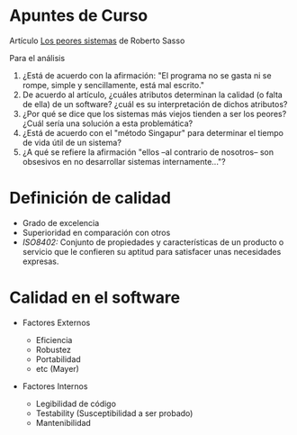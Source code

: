 # Apuntes de Curso

Artículo [Los peores sistemas](http://www.nacion.com/opinion/foros/peores-sistemas_0_1534446546.html) de Roberto Sasso

Para el análisis
 1. ¿Está de acuerdo con la afirmación: "El programa no se gasta ni se rompe, simple y sencillamente, está mal escrito."
 2. De acuerdo al artículo, ¿cuáles atributos determinan la calidad (o falta de ella) de un software? ¿cuál es su interpretación de dichos atributos?
 3. ¿Por qué se dice que los sistemas más viejos tienden a ser los peores? ¿Cuál sería una solución a esta problemática?
 4. ¿Está de acuerdo con el "método Singapur" para determinar el tiempo de vida útil de un sistema?
 5. ¿A qué se refiere la afirmación "ellos –al contrario de nosotros– son obsesivos en no desarrollar sistemas internamente..."?

# Definición de calidad

- Grado de excelencia
- Superioridad en comparación con otros
- *ISO8402:* Conjunto de propiedades y características de un producto o servicio que le confieren su aptitud para satisfacer unas necesidades expresas.

# Calidad en el software

- Factores Externos 
  - Eficiencia
  - Robustez 
  - Portabilidad
  - etc (Mayer)

- Factores Internos
  - Legibilidad de código
  - Testability (Susceptibilidad a ser probado)
  - Mantenibilidad
